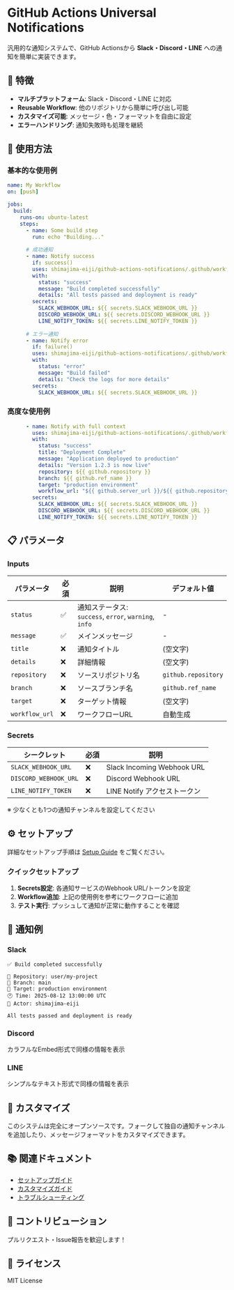 # GitHub Actions Universal Notifications

汎用的な通知システムで、GitHub Actionsから **Slack・Discord・LINE** への通知を簡単に実装できます。

## 🎯 特徴

- **マルチプラットフォーム**: Slack・Discord・LINE に対応
- **Reusable Workflow**: 他のリポジトリから簡単に呼び出し可能
- **カスタマイズ可能**: メッセージ・色・フォーマットを自由に設定
- **エラーハンドリング**: 通知失敗時も処理を継続

## 🚀 使用方法

### 基本的な使用例

```yaml
name: My Workflow
on: [push]

jobs:
  build:
    runs-on: ubuntu-latest
    steps:
      - name: Some build step
        run: echo "Building..."
        
      # 成功通知
      - name: Notify success
        if: success()
        uses: shimajima-eiji/github-actions-notifications/.github/workflows/notify.yml@main
        with:
          status: "success"
          message: "Build completed successfully"
          details: "All tests passed and deployment is ready"
        secrets:
          SLACK_WEBHOOK_URL: ${{ secrets.SLACK_WEBHOOK_URL }}
          DISCORD_WEBHOOK_URL: ${{ secrets.DISCORD_WEBHOOK_URL }}
          LINE_NOTIFY_TOKEN: ${{ secrets.LINE_NOTIFY_TOKEN }}
          
      # エラー通知
      - name: Notify error
        if: failure()
        uses: shimajima-eiji/github-actions-notifications/.github/workflows/notify.yml@main
        with:
          status: "error"
          message: "Build failed"
          details: "Check the logs for more details"
        secrets:
          SLACK_WEBHOOK_URL: ${{ secrets.SLACK_WEBHOOK_URL }}
```

### 高度な使用例

```yaml
      - name: Notify with full context
        uses: shimajima-eiji/github-actions-notifications/.github/workflows/notify.yml@main
        with:
          status: "success"
          title: "Deployment Complete"
          message: "Application deployed to production"
          details: "Version 1.2.3 is now live"
          repository: ${{ github.repository }}
          branch: ${{ github.ref_name }}
          target: "production environment"
          workflow_url: "${{ github.server_url }}/${{ github.repository }}/actions/runs/${{ github.run_id }}"
        secrets:
          SLACK_WEBHOOK_URL: ${{ secrets.SLACK_WEBHOOK_URL }}
          DISCORD_WEBHOOK_URL: ${{ secrets.DISCORD_WEBHOOK_URL }}
          LINE_NOTIFY_TOKEN: ${{ secrets.LINE_NOTIFY_TOKEN }}
```

## 📋 パラメータ

### Inputs

| パラメータ | 必須 | 説明 | デフォルト値 |
|-----------|------|------|-------------|
| `status` | ✅ | 通知ステータス: `success`, `error`, `warning`, `info` | - |
| `message` | ✅ | メインメッセージ | - |
| `title` | ❌ | 通知タイトル | (空文字) |
| `details` | ❌ | 詳細情報 | (空文字) |
| `repository` | ❌ | ソースリポジトリ名 | `github.repository` |
| `branch` | ❌ | ソースブランチ名 | `github.ref_name` |
| `target` | ❌ | ターゲット情報 | (空文字) |
| `workflow_url` | ❌ | ワークフローURL | 自動生成 |

### Secrets

| シークレット | 必須 | 説明 |
|-------------|------|------|
| `SLACK_WEBHOOK_URL` | ❌ | Slack Incoming Webhook URL |
| `DISCORD_WEBHOOK_URL` | ❌ | Discord Webhook URL |
| `LINE_NOTIFY_TOKEN` | ❌ | LINE Notify アクセストークン |

※ 少なくとも1つの通知チャンネルを設定してください

## ⚙️ セットアップ

詳細なセットアップ手順は [Setup Guide](docs/setup-guide.md) をご覧ください。

### クイックセットアップ

1. **Secrets設定**: 各通知サービスのWebhook URL/トークンを設定
2. **Workflow追加**: 上記の使用例を参考にワークフローに追加
3. **テスト実行**: プッシュして通知が正常に動作することを確認

## 🎨 通知例

### Slack
```
✅ Build completed successfully

📁 Repository: user/my-project
🌿 Branch: main
🎯 Target: production environment
🕐 Time: 2025-08-12 13:00:00 UTC
👤 Actor: shimajima-eiji

All tests passed and deployment is ready
```

### Discord
カラフルなEmbed形式で同様の情報を表示

### LINE
シンプルなテキスト形式で同様の情報を表示

## 🔧 カスタマイズ

このシステムは完全にオープンソースです。フォークして独自の通知チャンネルを追加したり、メッセージフォーマットをカスタマイズできます。

## 📚 関連ドキュメント

- [セットアップガイド](docs/setup-guide.md)
- [カスタマイズガイド](docs/customization.md)
- [トラブルシューティング](docs/troubleshooting.md)

## 🤝 コントリビューション

プルリクエスト・Issue報告を歓迎します！

## 📄 ライセンス

MIT License